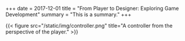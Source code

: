 +++
date = 2017-12-01
title = "From Player to Designer: Exploring Game Development"
summary = "This is a summary."
+++

{{< figure src="/static/img/controller.png" title="A controller from the perspective of the player." >}}
